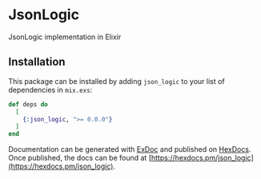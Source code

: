 # JsonLogic

JsonLogic implementation in Elixir

## Installation

This package can be installed by adding `json_logic` to your list of dependencies in `mix.exs`:

```elixir
def deps do
  [
    {:json_logic, ">= 0.0.0"}
  ]
end
```

Documentation can be generated with [ExDoc](https://github.com/elixir-lang/ex_doc)
and published on [HexDocs](https://hexdocs.pm). Once published, the docs can
be found at [https://hexdocs.pm/json_logic](https://hexdocs.pm/json_logic).

